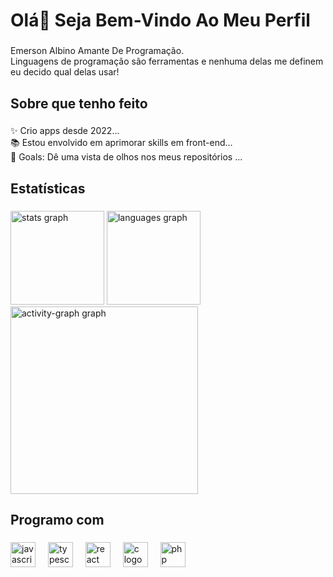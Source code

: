 <h1 align="left">Olá👋 Seja Bem-Vindo Ao Meu Perfil</h1>

###

<p align="left">Emerson Albino Amante De Programação.<br>Linguagens de programação são ferramentas e nenhuma delas me definem eu decido qual delas usar!</p>

###

<h2 align="left">Sobre que tenho feito</h2>

###

<p align="left">✨ Crio apps desde 2022...<br>📚 Estou envolvido em aprimorar skills em front-end...<br>🎯 Goals: Dê uma vista de olhos nos meus repositórios ...</p>

###

<h2 align="left">Estatísticas</h2>

###

<div align="left">
  <img src="https://github-readme-stats.vercel.app/api?username=emersonalbino20&hide_title=false&hide_rank=false&show_icons=true&include_all_commits=true&count_private=true&disable_animations=false&theme=dracula&locale=en&hide_border=false&order=1" height="150" alt="stats graph"  />
  <img src="https://github-readme-stats.vercel.app/api/top-langs?username=emersonalbino20&locale=en&hide_title=false&layout=compact&card_width=320&langs_count=5&theme=dracula&hide_border=false&order=2" height="150" alt="languages graph"  />
  <img src="https://github-readme-activity-graph.vercel.app/graph?username=emersonalbino20&radius=16&theme=react&area=true&order=5" height="300" alt="activity-graph graph"  />
</div>

###

<h2 align="left">Programo com</h2>

###

<div align="left">
  <img src="https://cdn.jsdelivr.net/gh/devicons/devicon/icons/javascript/javascript-original.svg" height="40" alt="javascript logo"  />
  <img width="12" />
  <img src="https://cdn.jsdelivr.net/gh/devicons/devicon/icons/typescript/typescript-original.svg" height="40" alt="typescript logo"  />
  <img width="12" />
  <img src="https://cdn.jsdelivr.net/gh/devicons/devicon/icons/react/react-original.svg" height="40" alt="react logo"  />
  <img width="12" />
  <img src="https://cdn.jsdelivr.net/gh/devicons/devicon/icons/c/c-original.svg" height="40" alt="c logo"  />
  <img width="12" />
  <img src="https://cdn.jsdelivr.net/gh/devicons/devicon/icons/php/php-original.svg" height="40" alt="php logo"  />
</div>

###
